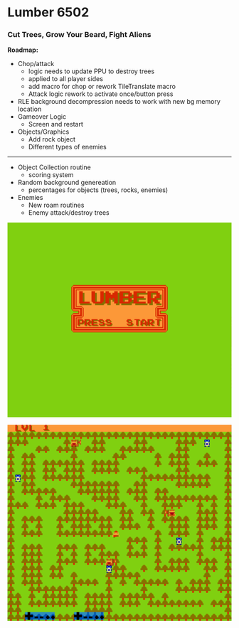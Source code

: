 # Lumber 6502
### Cut Trees, Grow Your Beard, Fight Aliens

**Roadmap:**
- Chop/attack
  - logic needs to update PPU to destroy trees
  - applied to all player sides
  - add macro for chop or rework TileTranslate macro
  - Attack logic rework to activate once/button press
- RLE background decompression needs to work with new bg memory location
- Gameover Logic
  - Screen and restart
- Objects/Graphics
  - Add rock object
  - Different types of enemies
______________________________________________________________________________________________________________________________________________
- Object Collection routine
  - scoring system
- Random background genereation
  - percentages for objects (trees, rocks, enemies)
- Enemies
  - New roam routines
  - Enemy attack/destroy trees

![](Lumber/titlescreen.png)

![](Lumber/gameplay1.png)
